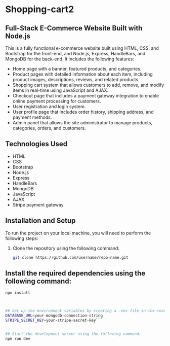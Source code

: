 # Shopping-cart2

## Full-Stack E-Commerce Website Built with Node.js

This is a fully functional e-commerce website built using HTML, CSS, and Bootstrap for the front-end, and Node.js, Express, HandleBars, and MongoDB for the back-end. It includes the following features:

- Home page with a banner, featured products, and categories.
- Product pages with detailed information about each item, including product images, descriptions, reviews, and related products.
- Shopping cart system that allows customers to add, remove, and modify items in real-time using JavaScript and AJAX.
- Checkout page that includes a payment gateway integration to enable online payment processing for customers.
- User registration and login system.
- User profile page that includes order history, shipping address, and payment methods.
- Admin panel that allows the site administrator to manage products, categories, orders, and customers.

## Technologies Used

- HTML
- CSS
- Bootstrap
- Node.js
- Express
- HandleBars
- MongoDB
- JavaScript
- AJAX
- Stripe payment gateway

## Installation and Setup

To run the project on your local machine, you will need to perform the following steps:

1. Clone the repository using the following command:

   ```bash
   git clone https://github.com/username/repo-name.git

## Install the required dependencies using the following command:

```bash
npm install



## Set up the environment variables by creating a .env file in the root directory of the project and adding the following variables:
DATABASE_URL=your-mongodb-connection-string
STRIPE_SECRET_KEY=your-stripe-secret-key```


## Start the development server using the following command:
npm run dev
